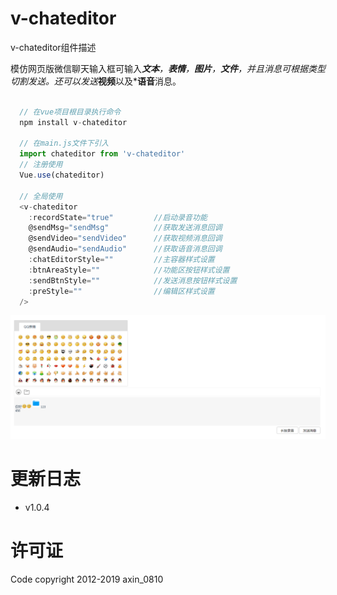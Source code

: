 v-chateditor
===

v-chateditor组件描述

模仿网页版微信聊天输入框可输入***文本**，**表情**，**图片**，**文件**，并且消息可根据类型切割发送。还可以发送***视频**以及***语音**消息。

```javascript

  // 在vue项目根目录执行命令
  npm install v-chateditor

  // 在main.js文件下引入
  import chateditor from 'v-chateditor'
  // 注册使用
  Vue.use(chateditor)

  // 全局使用
  <v-chateditor
    :recordState="true"         //启动录音功能
    @sendMsg="sendMsg"          //获取发送消息回调
    @sendVideo="sendVideo"      //获取视频消息回调
    @sendAudio="sendAudio"      //获取语音消息回调
    :chatEditorStyle=""         //主容器样式设置
    :btnAreaStyle=""            //功能区按钮样式设置
    :sendBtnStyle=""            //发送消息按钮样式设置
    :preStyle=""                //编辑区样式设置
  />

```

![Image text](https://raw.githubusercontent.com/aXin-0810/v-chateditor/master/src/assets/css/img/v-chateditor.jpg)


更新日志
=======

  * v1.0.4

许可证
=======

Code copyright 2012-2019 axin_0810
